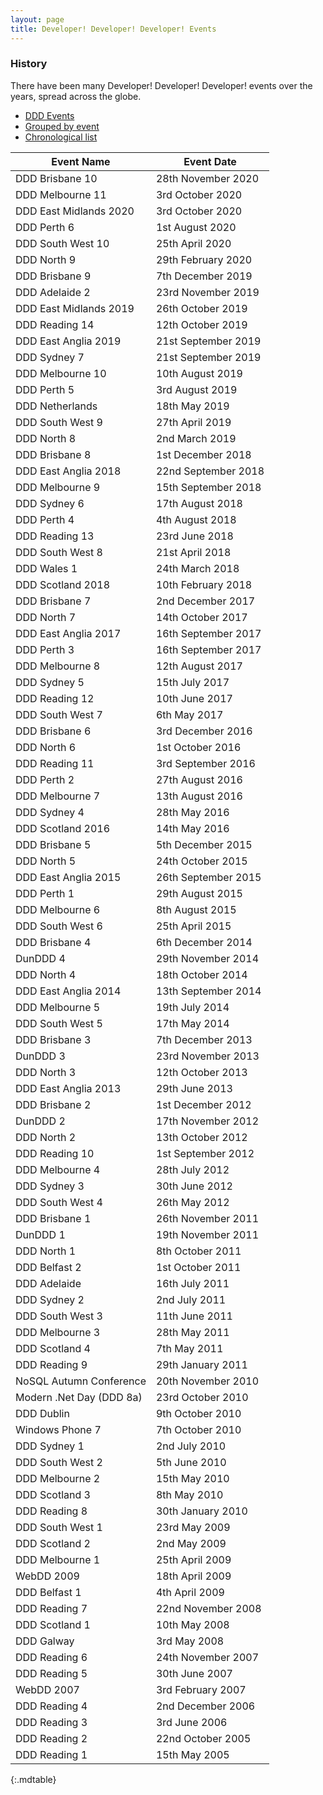 ```yaml
---
layout: page
title: Developer! Developer! Developer! Events
---
```


### History

There have been many Developer! Developer! Developer! events over the years, spread across the globe.

<ul class="nav nav-tabs-horizontal">
    <li><a href="ddd.html">DDD Events</a></li>
    <li><a href="ddd-grouped.html">Grouped by event</a></li>
    <li class="active"><a href="ddd-list.html">Chronological list</a></li>
</ul>

| **Event Name**             | **Event Date**      |
| -------------------------- | ------------------- |
|  DDD Brisbane 10           | 28th November 2020  |
|  DDD Melbourne 11          | 3rd October 2020    |
|  DDD East Midlands 2020    | 3rd October 2020    |
|  DDD Perth 6               | 1st August 2020     |
|  DDD South West 10         | 25th April 2020     |
|  DDD North 9               | 29th February 2020  |
|  DDD Brisbane 9            | 7th December 2019   |
|  DDD Adelaide 2            | 23rd November 2019  |
|  DDD East Midlands 2019    | 26th October 2019   |
|  DDD Reading 14            | 12th October 2019   |
|  DDD East Anglia 2019      | 21st September 2019 |
|  DDD Sydney 7              | 21st September 2019 |
|  DDD Melbourne 10          | 10th August 2019    |
|  DDD Perth 5               | 3rd August 2019     |
|  DDD Netherlands           | 18th May 2019       |
|  DDD South West 9          | 27th April 2019     |
|  DDD North 8               | 2nd March 2019      |
|  DDD Brisbane 8            | 1st December 2018   |
|  DDD East Anglia 2018      | 22nd September 2018 | 
|  DDD Melbourne 9           | 15th September 2018 | 
|  DDD Sydney 6              | 17th August 2018    | 
|  DDD Perth 4               | 4th August 2018     | 
|  DDD Reading 13            | 23rd June 2018      | 
|  DDD South West 8          | 21st April 2018     | 
|  DDD Wales 1               | 24th March 2018     | 
|  DDD Scotland 2018         | 10th February 2018  | 
|  DDD Brisbane 7            | 2nd December 2017   | 
|  DDD North 7               | 14th October 2017   | 
|  DDD East Anglia 2017      | 16th September 2017 | 
|  DDD Perth 3               | 16th September 2017 | 
|  DDD Melbourne 8           | 12th August 2017    | 
|  DDD Sydney 5              | 15th July 2017      | 
|  DDD Reading 12            | 10th June 2017      | 
|  DDD South West 7          | 6th May 2017        | 
|  DDD Brisbane 6            | 3rd December 2016   | 
|  DDD North 6               | 1st October 2016    | 
|  DDD Reading 11            | 3rd September 2016  | 
|  DDD Perth 2               | 27th August 2016    | 
|  DDD Melbourne 7           | 13th August 2016    | 
|  DDD Sydney 4              | 28th May 2016       | 
|  DDD Scotland 2016         | 14th May 2016       | 
|  DDD Brisbane 5            | 5th December 2015   | 
|  DDD North 5               | 24th October 2015   | 
|  DDD East Anglia 2015      | 26th September 2015 | 
|  DDD Perth 1               | 29th August 2015    | 
|  DDD Melbourne 6           | 8th August 2015     | 
|  DDD South West 6          | 25th April 2015     | 
|  DDD Brisbane 4            | 6th December 2014   | 
|  DunDDD 4                  | 29th November 2014  | 
|  DDD North 4               | 18th October 2014   | 
|  DDD East Anglia 2014      | 13th September 2014 | 
|  DDD Melbourne 5           | 19th July 2014      | 
|  DDD South West 5          | 17th May 2014       | 
|  DDD Brisbane 3            | 7th December 2013   | 
|  DunDDD 3                  | 23rd November 2013  | 
|  DDD North 3               | 12th October 2013   | 
|  DDD East Anglia 2013      | 29th June 2013      | 
|  DDD Brisbane 2            | 1st December 2012   | 
|  DunDDD 2                  | 17th November 2012  | 
|  DDD North 2               | 13th October 2012   | 
|  DDD Reading 10            | 1st September 2012  | 
|  DDD Melbourne 4           | 28th July 2012      | 
|  DDD Sydney 3              | 30th June 2012      | 
|  DDD South West 4          | 26th May 2012       | 
|  DDD Brisbane 1            | 26th November 2011  | 
|  DunDDD 1                  | 19th November 2011  | 
|  DDD North 1               | 8th October 2011    | 
|  DDD Belfast 2             | 1st October 2011    | 
|  DDD Adelaide              | 16th July 2011      | 
|  DDD Sydney 2              | 2nd July 2011       | 
|  DDD South West 3          | 11th June 2011      | 
|  DDD Melbourne 3           | 28th May 2011       | 
|  DDD Scotland 4            | 7th May 2011        | 
|  DDD Reading 9             | 29th January 2011   | 
|  NoSQL Autumn Conference   | 20th November 2010  | 
|  Modern .Net Day (DDD 8a)  | 23rd October 2010   | 
|  DDD Dublin                | 9th October 2010    | 
|  Windows Phone 7           | 7th October 2010    | 
|  DDD Sydney 1              | 2nd July 2010       | 
|  DDD South West 2          | 5th June 2010       | 
|  DDD Melbourne 2           | 15th May 2010       | 
|  DDD Scotland 3            | 8th May 2010        | 
|  DDD Reading 8             | 30th January 2010   | 
|  DDD South West 1          | 23rd May 2009       | 
|  DDD Scotland 2            | 2nd May 2009        | 
|  DDD Melbourne 1           | 25th April 2009     |
|  WebDD 2009                | 18th April 2009     | 
|  DDD Belfast 1             | 4th April 2009      | 
|  DDD Reading 7             | 22nd November 2008  | 
|  DDD Scotland 1            | 10th May 2008       | 
|  DDD Galway                | 3rd May 2008        | 
|  DDD Reading 6             | 24th November 2007  | 
|  DDD Reading 5             | 30th June 2007      | 
|  WebDD 2007                | 3rd February 2007   | 
|  DDD Reading 4             | 2nd December 2006   | 
|  DDD Reading 3             | 3rd June 2006       | 
|  DDD Reading 2             | 22nd October 2005   | 
|  DDD Reading 1             | 15th May 2005       | 
{:.mdtable}
